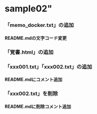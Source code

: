 # sample02"
### 「memo_docker.txt」の追加
#### README.mdの文字コード変更
### 「覚書.html」の追加
### 「xxx001.txt」「xxx002.txt」の追加
#### README.mdにコメント追加
### 「xxx002.txt」を削除
#### README.mdに削除コメント追加
